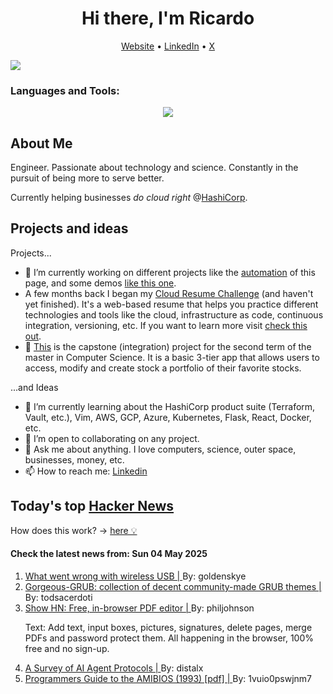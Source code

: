 
<!-- This is an HTML comment in your markdown file -->

<h1 align="center">Hi there, I'm Ricardo</h1>
<p align="center">
  <a href="https://www.ricardorompar.com" target="_blank">Website</a> •
  <a href="https://www.linkedin.com/in/ricardorompar/" target="_blank">LinkedIn</a> •
  <a href="https://twitter.com/ricardorompar" target="_blank">X</a>
</p>
<img src="https://badges.pufler.dev/visits/{ricardorompar}/{ricardorompar}"/>

<h3 align="left">Languages and Tools:</h3>
<p align="center">
  <a href="https://skillicons.dev" target="_blank">
    <img src="https://skillicons.dev/icons?i=terraform,aws,gcp,azure,git,python,kubernetes,react,js,docker,ubuntu" />
  </a>
</p>

<h2>About Me</h2>
Engineer. Passionate about technology and science. Constantly in the pursuit of being more to serve better.

Currently helping businesses <i>do cloud right</i> @<a href="https://github.com/hashicorp" target="_blank">HashiCorp</a>.

<h2>Projects and ideas</h2>
Projects...
<ul>
  <li>🔭 I’m currently working on different projects like the <a href="https://github.com/ricardorompar/ricardorompar/blob/main/automate.py">automation</a> of this page, and some demos <a href="https://github.com/ricardorompar/boundary-ansible-demo">like this one</a>.
  </li>

  <li >A few months back I began my <a href="https://github.com/ricardorompar/cloudResumeChallenge">Cloud Resume Challenge</a> (and haven't yet finished). It's a web-based resume that helps you practice different technologies and tools like the cloud, infrastructure as code, continuous integration, versioning, etc. If you want to learn more visit <a href="https://cloudresumechallenge.dev/docs/the-challenge/aws/" target="_blank">check this out</a>.
  </li>

  <li>🔭 <a href="https://github.com/ricardorompar/capstoneT2">This</a> is the capstone (integration) project for the second term of the master in Computer Science. It is a basic 3-tier app that allows users to access, modify and create stock a portfolio of their favorite stocks.
  </li>
</ul>
...and Ideas
<ul>
  <li>🌱 I’m currently learning about the HashiCorp product suite (Terraform, Vault, etc.), Vim, AWS, GCP, Azure, Kubernetes, Flask, React, Docker, etc.
  </li>
  <li>👯 I’m open to collaborating on any project.</li>
  <li>💬 Ask me about anything. I love computers, science, outer space, businesses, money, etc.</li>
  <li>📫 How to reach me: <a href="https://www.linkedin.com/in/ricardorompar/" target="_blank">Linkedin</a></li>
</ul>

<h2>Today's top <a href='https://news.ycombinator.com/' target="_blank">Hacker News</a></h2>
How does this work? -> <a href='./AUTOMATIC.md'>here 💡</a>

<h4>Check the latest news from: Sun 04 May 2025</h4>
<ol>
<li>
    <a href=http://oldvcr.blogspot.com/2025/05/what-went-wrong-with-wireless-usb.html target="_blank">
        What went wrong with wireless USB |
    </a>
    By: goldenskye
</li>

<li>
    <a href=https://github.com/Jacksaur/Gorgeous-GRUB target="_blank">
        Gorgeous-GRUB: collection of decent community-made GRUB themes |
    </a>
    By: todsacerdoti
</li>

<li>
    <a href=https://breezepdf.com target="_blank">
        Show HN: Free, in-browser PDF editor |
    </a>
    By: philjohnson
</li>

<p>
Text: Add text, input boxes, pictures, signatures, delete pages, merge PDFs and password protect them. All happening in the browser, 100% free and no sign-up. </br>
</p>

<li>
    <a href=https://arxiv.org/abs/2504.16736 target="_blank">
        A Survey of AI Agent Protocols |
    </a>
    By: distalx
</li>

<li>
    <a href=http://bitsavers.org/pdf/americanMegatrends/Programmers_Guide_to_the_AMIBIOS_1993.pdf target="_blank">
        Programmers Guide to the AMIBIOS (1993) [pdf] |
    </a>
    By: 1vuio0pswjnm7
</li>
</ol>
